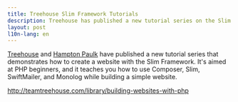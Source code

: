 ```yaml
---
title: Treehouse Slim Framework Tutorials
description: Treehouse has published a new tutorial series on the Slim Framework.
layout: post
l10n-lang: en
---
```


[Treehouse](http://teamtreehouse.com/) and [Hampton Paulk](http://teamtreehouse.com/hamptonpaulk) have published a new tutorial series that demonstrates how to create a website with the Slim Framework. It's aimed at PHP beginners, and it teaches you how to use Composer, Slim, SwiftMailer, and Monolog while building a simple website.

<http://teamtreehouse.com/library/building-websites-with-php>
